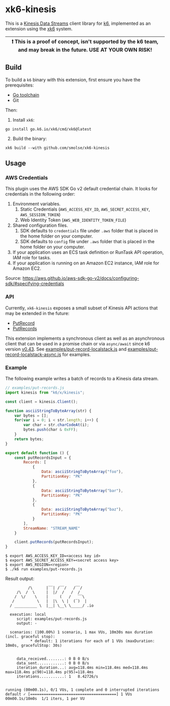 # xk6-kinesis

This is a [Kinesis Data Streams](https://aws.amazon.com/kinesis/data-streams/) client library for
[k6](https://github.com/grafana/k6), implemented as an extension using the [xk6](https://github.com/grafana/xk6) system.

| :exclamation: This is a proof of concept, isn't supported by the k6 team, and may break in the future. USE AT YOUR OWN RISK! |
| ---------------------------------------------------------------------------------------------------------------------------- |

## Build

To build a `k6` binary with this extension, first ensure you have the prerequisites:

- [Go toolchain](https://go101.org/article/go-toolchain.html)
- Git

Then:

1. Install `xk6`:
  ```shell
  go install go.k6.io/xk6/cmd/xk6@latest
  ```

2. Build the binary:
  ```shell
  xk6 build --with github.com/smolse/xk6-kinesis
  ```

## Usage

### AWS Credentials

This plugin uses the AWS SDK Go v2 default credential chain. It looks for credentials in the following order:

1. Environment variables.
   1. Static Credentials (`AWS_ACCESS_KEY_ID`, `AWS_SECRET_ACCESS_KEY`, `AWS_SESSION_TOKEN`)
   2. Web Identity Token (`AWS_WEB_IDENTITY_TOKEN_FILE`)
2. Shared configuration files.
   1. SDK defaults to `credentials` file under `.aws` folder that is placed in the home folder on your computer.
   2. SDK defaults to `config` file under `.aws` folder that is placed in the home folder on your computer.
3. If your application uses an ECS task definition or RunTask API operation, IAM role for tasks.
4. If your application is running on an Amazon EC2 instance, IAM role for Amazon EC2.

Source: https://aws.github.io/aws-sdk-go-v2/docs/configuring-sdk/#specifying-credentials

### API

Currently, `xk6-kinesis` exposes a small subset of Kinesis API actions that may be extended in the future:
* [PutRecord](https://docs.aws.amazon.com/kinesis/latest/APIReference/API_PutRecord.html)
* [PutRecords](https://docs.aws.amazon.com/kinesis/latest/APIReference/API_PutRecords.html)

This extension implements a synchronous client as well as an asynchronous client that can be used in a promise chain or
via `async/await` since k6 version [v0.43](https://k6.io/blog/k6-product-update-v0-43/). See
[examples/put-record-localstack.js](examples/put-record-localstack.js) and
[examples/put-record-localstack-async.js](examples/put-record-localstack-async.js) for examples.

### Example

The following example writes a batch of records to a Kinesis data stream.

```javascript
// examples/put-records.js
import kinesis from "k6/x/kinesis";

const client = kinesis.Client();

function asciiStringToByteArray(str) {
    var bytes = [];
    for(var i = 0; i < str.length; i++) {
        var char = str.charCodeAt(i);
        bytes.push(char & 0xFF);
    }
    return bytes;
}

export default function () {
    const putRecordsInput = {
        Records: [
            {
                Data: asciiStringToByteArray("foo"),
                PartitionKey: "PK"
            },
            {
                Data: asciiStringToByteArray("bar"),
                PartitionKey: "PK"
            },
            {
                Data: asciiStringToByteArray("baz"),
                PartitionKey: "PK"
            }
        ],
        StreamName: "STREAM_NAME"
    }

    client.putRecords(putRecordsInput);
}
```

```shell
$ export AWS_ACCESS_KEY_ID=<access key id>
$ export AWS_SECRET_ACCESS_KEY=<secret access key>
$ export AWS_REGION=<region>
$ ./k6 run examples/put-records.js
```

Result output:

```shell
          /\      |‾‾| /‾‾/   /‾‾/
     /\  /  \     |  |/  /   /  /
    /  \/    \    |     (   /   ‾‾\
   /          \   |  |\  \ |  (‾)  |
  / __________ \  |__| \__\ \_____/ .io

  execution: local
     script: examples/put-records.js
     output: -

  scenarios: (100.00%) 1 scenario, 1 max VUs, 10m30s max duration (incl. graceful stop):
           * default: 1 iterations for each of 1 VUs (maxDuration: 10m0s, gracefulStop: 30s)


     data_received........: 0 B 0 B/s
     data_sent............: 0 B 0 B/s
     iteration_duration...: avg=118.4ms min=118.4ms med=118.4ms max=118.4ms p(90)=118.4ms p(95)=118.4ms
     iterations...........: 1   8.42726/s


running (00m00.1s), 0/1 VUs, 1 complete and 0 interrupted iterations
default ✓ [======================================] 1 VUs  00m00.1s/10m0s  1/1 iters, 1 per VU
```
